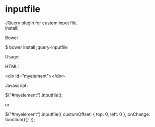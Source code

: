 # inputfile
<div>
    JQuery plugin for custom input file. 
</div>

<div>
Install:

Bower 

$ bower install jquery-inputfile

</div>

<div>
Usage: 

HTML:

&lt;div id="myelement"&gt;&lt;/div&gt;

Javascript:

$("#myelement").inputfile();

or

$("#myelement").inputfile({
    customOffset: { top: 0, left: 0 }, 
    onChange: function(){}
});

</div>